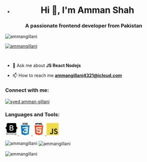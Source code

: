 - <h1 align="center">Hi 👋, I'm Amman Shah</h1>
<h3 align="center">A passionate frontend developer from Pakistan</h3>

<p align="left"> <img src="https://komarev.com/ghpvc/?username=ammangillani&label=Profile%20views&color=0e75b6&style=flat" alt="ammangillani" /> </p>

<p align="left"> <a href="https://github.com/ryo-ma/github-profile-trophy"><img src="https://github-profile-trophy.vercel.app/?username=ammangillani" alt="ammangillani" /></a> </p>

<p align="left"> <a href="https://twitter.com/" target="blank"><img src="https://img.shields.io/twitter/follow/?logo=twitter&style=for-the-badge" alt="" /></a> </p>

- 💬 Ask me about **JS React Nodejs**

- 📫 How to reach me **ammangillani4321@icloud.com**

<h3 align="left">Connect with me:</h3>
<p align="left">
<a href="https://linkedin.com/in/syed amman gillani" target="blank"><img align="center" src="https://raw.githubusercontent.com/rahuldkjain/github-profile-readme-generator/master/src/images/icons/Social/linked-in-alt.svg" alt="syed amman gillani" height="30" width="40" /></a>
</p>

<h3 align="left">Languages and Tools:</h3>
<p align="left"> <a href="https://getbootstrap.com" target="_blank" rel="noreferrer"> <img src="https://raw.githubusercontent.com/devicons/devicon/master/icons/bootstrap/bootstrap-plain-wordmark.svg" alt="bootstrap" width="40" height="40"/> </a> <a href="https://www.w3schools.com/css/" target="_blank" rel="noreferrer"> <img src="https://raw.githubusercontent.com/devicons/devicon/master/icons/css3/css3-original-wordmark.svg" alt="css3" width="40" height="40"/> </a> <a href="https://www.w3.org/html/" target="_blank" rel="noreferrer"> <img src="https://raw.githubusercontent.com/devicons/devicon/master/icons/html5/html5-original-wordmark.svg" alt="html5" width="40" height="40"/> </a> <a href="https://developer.mozilla.org/en-US/docs/Web/JavaScript" target="_blank" rel="noreferrer"> <img src="https://raw.githubusercontent.com/devicons/devicon/master/icons/javascript/javascript-original.svg" alt="javascript" width="40" height="40"/> </a> </p>

<p><img align="left" src="https://github-readme-stats.vercel.app/api/top-langs?username=ammangillani&show_icons=true&locale=en&layout=compact" alt="ammangillani" /></p>

<p>&nbsp;<img align="center" src="https://github-readme-stats.vercel.app/api?username=ammangillani&show_icons=true&locale=en" alt="ammangillani" /></p>

<p><img align="center" src="https://github-readme-streak-stats.herokuapp.com/?user=ammangillani&" alt="ammangillani" /></p>
